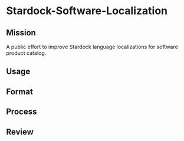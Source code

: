 # Stardock-Software-Localization

## Mission
A public effort to improve Stardock language localizations for software product catalog.

## Usage

## Format

## Process

## Review